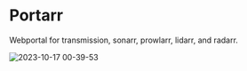 # Portarr
Webportal for transmission, sonarr, prowlarr, lidarr, and radarr. 


![2023-10-17 00-39-53](https://github.com/versteckt89/Portarr/assets/66207466/c14a0ec0-cb0a-4cda-b7ae-97ec2c81d9b9)
